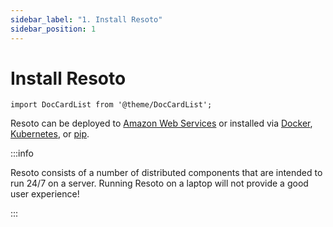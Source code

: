 ```yaml
---
sidebar_label: "1. Install Resoto"
sidebar_position: 1
---
```


# Install Resoto

```mdx-code-block
import DocCardList from '@theme/DocCardList';
```

Resoto can be deployed to [Amazon Web Services](./aws/index.md) or installed via [Docker](./docker.md), [Kubernetes](./kubernetes.md), or [pip](./pip.md).

:::info

Resoto consists of a number of distributed components that are intended to run 24/7 on a server. Running Resoto on a laptop will not provide a good user experience!

:::

<DocCardList />
